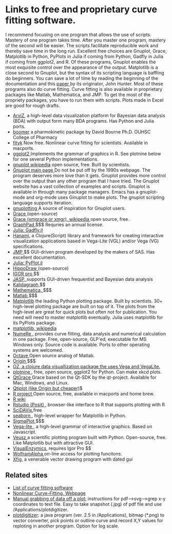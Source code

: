 
# Links to free and proprietary curve fitting software. 

<p>I recommend focusing on one program that allows the use of scripts. Mastery of one program takes time. After you master one program, mastery of the second will be easier. The scripts facilitate reproducible work and thereby save time in the long run. Excellent free choices are Gnuplot, Grace, Matplotlib in Python, PyPlots in Julia if coming from Python, Gadfly in Julia if coming from ggplot2, and R. Of these programs, Gnuplot enables the most exquisite control over the appearance of the output. Matplotlib is a close second to Gnuplot, but the syntax of its scripting language is baffling do beginners. You can save a lot of time by reading the beginning of the documentation and this <a href="https://www.computer.org/csdl/magazine/cs/2007/03/c3090/13rRUwbJD0A"> paper </a> by its originator, John Hunter. Most of these programs also do curve fitting. Curve fitting is also available in proprietary packages like Matlab, Mathematica, and JMP. To get the most of the propriety packages, you have to run them with scripts. Plots made in Excel are good for rough drafts.</p>

- <A href="https://www.arviz.org/en/latest/"> ArviZ</a>, a high-level data visualization platform for Bayesian data analysis (BDA) with output form many BDA programs. Has Python and Julia ports. 
- <A href="http://boomer.org"> boomer</A> a pharmokinetic package by David Bourne  Ph.D. OUHSC College of Pharmacy 
- <A href="http://fityk.nieto.pl"> fityk</a> Now free. Nonlinear curve fitting for scientists. Available in macports.
- <A href="https://ggplot2.tidyverse.org/"> ggplot2 </a> Implements the grammar of graphics in R. See plotnine below for one several Python implementations.
- <A href="http://en.wikipedia.org/wiki/Gnuplot"> gnuplot wikipedia</A> open source, free. Built by scientists. 
- <A href="http://gnuplot.info"> Gnuplot main page </a> Do not be put off by the 1990s webpage. The program deserves more love than it gets. Gnuplot provides more control over the output than any other program that I have tried. The Gnuplot website has a vast collection of examples and scripts. Gnuplot is available in through many package managers. Emacs has a gnuplot-mode and org-mode uses Ginuplot to make plots. The gnuplot scripting language supports iteration.
- <A href="http://www.gnuplotting.org"> gnuplotting </A> A source of inspiration for Gnuplot users. 
- <A href="http://plasma-gate.weizmann.ac.il/Grace/"> Grace </A> (open-source) 
- <A href="https://en.wikipedia.org/wiki/Xmgrace"> Grace (xmgrace or xmgr), wikipedia </A> open source, free.
- <A href="http://www.graphpad.com/welcome.htm"> GraphPad </A> $$$ Requries an annual license.
- <A href="http://gadflyjl.org/stable/"> Julia: Gadfly.jl </A>
- <A href="https://github.com/jsa-aerial/hanami"> Hanami,</A> a Clojure(Script) library and framework for creating interactive visualization applications based in Vega-Lite (VGL) and/or Vega (VG) specifications. 
- <A href="https://www.jmp.com/en_us/home.html"> JMP </A> $$ GUI-driven program developed by the makers of SAS. Has excellent documentation.
- <A href="https://docs.juliaplots.org/latest/generated/pyplot/"> Julia: PyPlot.jl </A> 
- <A href="http://www.slac.stanford.edu/grp/ek/hippodraw/"> HippoDraw </A> (open-source)
- <A href="http://www.wavemetrics.com/products/igorpro/dataanalysis.htm"> IGOR pro  </A>$$
- <A href="https://jasp-stats.org/"> JASP, </A> supports GUI-driven frequentist and Bayesian data analysis </A>
- <A href="http://synergy.com/curvefitting.htm?gclid=CN2ot7701K4CFQmMtgod83p-dw"> Kalidagraph </A>$$
- <A href="https://www.wolfram.com/mathematica/"> Mathematica, </a> $$$
- <A href="https://www.mathworks.com/products/matlab.html"> Matlab </a> $$$
- <A href="https://matplotlib.org">Matplotlib</A> the leading Python plotting package. Built by scientists. 30+ high-level plotting package are built on top of it. The plots from the high-level are great for quick plots but often not for publication. You need will need to master matplotlib eventually. Julia uses matplotlib for its PyPlots package.
- <A href="https://en.wikipedia.org/wiki/Matplotlib"> matplotlib, wikipedia </A>
- <A href="https://en.numere.org"> NumeRe </A>, provides curve fitting, data analysis and numerical calculation in one package. Free, open-source, GLP'ed, executable for MS Windows only. Source code is available. Ports to other operating systems are welcomed.
- <A href="https://www.octave.org/"> Octave </A> Open source analog of Matlab.
- <A href="http://www.originlab.com/index.aspx?go=Products/Origin/DataAnalysis/CurveFitting/NonlinearFitting"> Origin </A>$$$
- <a href="https://github.com/metasoarous/oz"> OZ, a clojure data visuallization package the uses Vega and VegaLite.
- <a href="https://github.com/has2k1/plotnine"> plotnine <a>, free, open source, ggplot2 for Python. Can make xkcd plots.
- <A href="https://sourceforge.net/projects/qtgrace/"> QtGrace </a>  Grace based on the Qt-SDK by the qt-project. Available for Mac, Windows, and Linux.
- <A href="http://en.wikipedia.org/wiki/QtiPlot"> Qtiplot (like Origin but cheaper)</A>$
- <A href="http://www.r-project.org/"> R project </A>Open source, free, available in macports and home brew.
- <A href="https://en.wikipedia.org/wiki/R_(programming_language)"> R wiki </A>
- <A href="https://rstudio.com"> Rstudio (Posit) </a>, browser-like interface to R that supports plotting with R</a>
- <a href="https://en.wikipedia.org/wiki/SciDAVis"> SciDAVis</a>,free
- <A href="https://seaborn.pydata.org/"> seaborn </A>, high-level wrapper for Matplotlib in Python. 
- <A href="http://www.sigmaplot.com/"> SigmaPlot </A>$$$ 
- <A href="https://vega.github.io/vega-lite/"> Vega-lite </A>, a high-level grammar of interactive graphics. Based on Javascript.
- <A href="https://veusz.github.io/"> Veusz </A> a scientific plotting program built with Python.</a> Open-source, free. Like Matplotlib but with attractive GUI.
- <A href="http://www.softzymics.com/order.asp">  VisualEnzymics</A>, requires Igor Pro $$
- <A href="https://www.wolframalpha.com/input?i=real+plot+-%28sqrt%2825-y%5E2%29%29"> WolframAlpha </A> on-line access for plotting funcitons.
- <A href="https://en.wikipedia.org/wiki/Xfig"> Xfig</A>, a venerable vector drawing program with dated gui
</body>

## Related sites
- <A href="http://www.fileguru.com/downloads/nonlinear_curve_fitting/freeware"> List of curve fitting software </A>
- <A href="http://statpages.org/nonlin.html"> Nonlinear Curve-Fitting, Webpage</a>
- <A href="http://josiah.berkeley.edu/Instructional/NumbersFromGraphs/">Manual grabbing of data off a plot:</A> instructions for pdf-->svg-->grep x-y coordinates to text file. Easy to take snapshot (.jpg) of pdf file and use /Applications/plotdigitizer. </A>                                                                                                    
- <A href="http://plotdigitizer.sourceforge.net/">plotdigitizer</A>: a java program (ver. 2.5 in /Applications), bitmap (*.png) to vector converter, pick points or outline curve and record X,Y values for reploting in another program. Option for log scale. 
